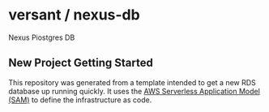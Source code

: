 # versant / nexus-db

Nexus Piostgres DB


## New Project Getting Started
This repository was generated from a template intended to get a new RDS database up running quickly. It uses the [AWS Serverless Application Model (SAM)](https://aws.amazon.com/serverless/sam/) to define the infrastructure as code.

### 